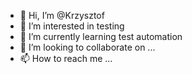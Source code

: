 - 👋 Hi, I’m @Krzysztof
- 👀 I’m interested in testing
- 🌱 I’m currently learning test automation
- 💞️ I’m looking to collaborate on ...
- 📫 How to reach me ...

<!---
Krzysztof1208/Krzysztof1208 is a ✨ special ✨ repository because its `README.md` (this file) appears on your GitHub profile.
You can click the Preview link to take a look at your changes.
--->
